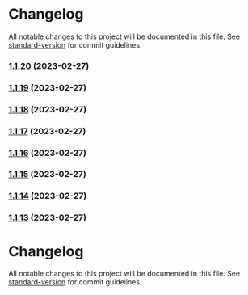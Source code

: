 # Changelog

All notable changes to this project will be documented in this file. See [standard-version](https://github.com/conventional-changelog/standard-version) for commit guidelines.

### [1.1.20](https://github.com/nicobrinkkemper/type-guard-helpers/compare/v1.1.19...v1.1.20) (2023-02-27)

### [1.1.19](https://github.com/nicobrinkkemper/type-guard-helpers/compare/v1.1.18...v1.1.19) (2023-02-27)

### [1.1.18](https://github.com/nicobrinkkemper/type-guard-helpers/compare/v1.1.17...v1.1.18) (2023-02-27)

### [1.1.17](https://github.com/nicobrinkkemper/type-guard-helpers/compare/v1.1.16...v1.1.17) (2023-02-27)

### [1.1.16](https://github.com/nicobrinkkemper/type-guard-helpers/compare/v1.1.15...v1.1.16) (2023-02-27)

### [1.1.15](https://github.com/nicobrinkkemper/type-guard-helpers/compare/v1.1.14...v1.1.15) (2023-02-27)

### [1.1.14](https://github.com/nicobrinkkemper/type-guard-helpers/compare/v1.1.13...v1.1.14) (2023-02-27)

### [1.1.13](https://github.com/nicobrinkkemper/type-guard-helpers/compare/v1.1.12...v1.1.13) (2023-02-27)

# Changelog

All notable changes to this project will be documented in this file. See [standard-version](https://github.com/conventional-changelog/standard-version) for commit guidelines.
